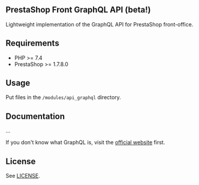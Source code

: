 PrestaShop Front GraphQL API (beta!)
---

Lightweight implementation of the GraphQL API for PrestaShop front-office.

## Requirements

* PHP >= 7.4
* PrestaShop >= 1.7.8.0

## Usage

Put files in the `/modules/api_graphql` directory.

## Documentation

...

If you don't know what GraphQL is, visit the [official website](http://graphql.org) first.

## License

See [LICENSE](LICENSE).